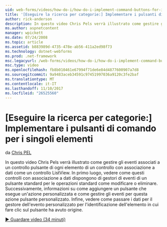 ```yaml
---
uid: web-forms/videos/how-do-i/how-do-i-implement-command-buttons-for-individual-items
title: '[Eseguire la ricerca per categorie:] Implementare i pulsanti di comando per i singoli elementi | Documenti Microsoft'
author: rick-anderson
description: In questo video Chris Pels verrà illustrato come gestire gli eventi associati a un controllo pulsante di ogni elemento di un controllo con associazione a dati come un controllo ListView. Primo,...
ms.author: aspnetcontent
manager: wpickett
ms.date: 07/24/2008
ms.topic: article
ms.assetid: b883989d-4735-478e-ab56-411a2ed98f73
ms.technology: dotnet-webforms
ms.prod: .net-framework
msc.legacyurl: /web-forms/videos/how-do-i/how-do-i-implement-command-buttons-for-individual-items
msc.type: video
ms.openlocfilehash: fb8b010461e67994f71de6e84d4877600907a7d8
ms.sourcegitcommit: 9a9483aceb34591c97451997036a9120c3fe2baf
ms.translationtype: MT
ms.contentlocale: it-IT
ms.lasthandoff: 11/10/2017
ms.locfileid: "26525560"
---
```

<a name="how-do-i-implement-command-buttons-for-individual-items"></a>[Eseguire la ricerca per categorie:] Implementare i pulsanti di comando per i singoli elementi
====================
da [Chris PEL](https://twitter.com/chrispels)

In questo video Chris Pels verrà illustrato come gestire gli eventi associati a un controllo pulsante di ogni elemento di un controllo con associazione a dati come un controllo ListView. In primo luogo, vedere come questi controlli con associazione a dati dispongono di gestori di eventi di un pulsante standard per le operazioni standard come modificare o eliminare. Successivamente, informazioni su come aggiungere un pulsante che esegue un'azione personalizzata e come gestire gli eventi per questa azione pulsante personalizzato. Infine, vedere come passare i dati per il gestore dell'evento personalizzato per l'identificazione dell'elemento in cui fare clic sul pulsante ha avuto origine.

[&#9654; Guardare video (34 minuti)](https://channel9.msdn.com/Blogs/ASP-NET-Site-Videos/how-do-i-implement-command-buttons-for-individual-items)
